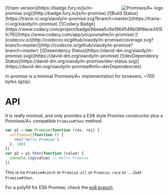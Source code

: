 <a href="https://promisesaplus.com/">
    <img src="https://promisesaplus.com/assets/logo-small.png" alt="Promises/A+ logo"
        title="Promises/A+ 1.1 compliant" align="right" />
</a>
[![npm version](https://badge.fury.io/js/in-promise.svg)](http://badge.fury.io/js/in-promise)
[![Build Status](https://travis-ci.org/xiaody/in-promise.svg?branch=master)](https://travis-ci.org/xiaody/in-promise)
[![Codacy Badge](https://www.codacy.com/project/badge/bbeaa5c6e1964549b08f6ece3415fc76)](https://www.codacy.com/app/youyounaihe/in-promise)
[![codecov.io](http://codecov.io/github/xiaody/in-promise/coverage.svg?branch=master)](http://codecov.io/github/xiaody/in-promise?branch=master)
[![Dependency Status](https://david-dm.org/xiaody/in-promise.svg)](https://david-dm.org/xiaody/in-promise)
[![devDependency Status](https://david-dm.org/xiaody/in-promise/dev-status.svg)](https://david-dm.org/xiaody/in-promise#info=devDependencies)

in-promise is a minimal Promises/A+ implementation for browsers.
~700 bytes (gzip).


# API
It is really _minimal_, and only provides a ES6 style Promise constructor plus a Promises/A+ compatible `Promise#then` method:

```js
var p1 = new Promise(function (res, rej) {
  setTimeout(function () {
    res('Hello Promise')
  }, 100)
})
var p2 = p1.then(function (value) {
  console.log(value) // Hello Promise
})
```

This is no `Promise#catch` or `Promise.all` or `Promise.race` or ...
Just `Promise#then`.

For a polyfill for ES6 Promise, check the [es6 branch].


[es6 branch]: https://github.com/xiaody/in-promise/tree/es6
